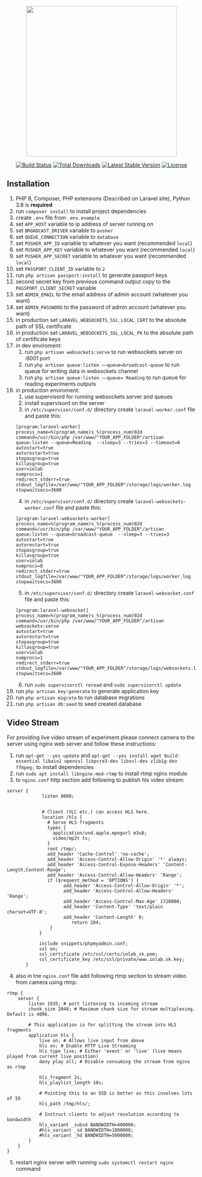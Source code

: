 <p align="center"><a href="https://laravel.com" target="_blank"><img src="https://raw.githubusercontent.com/laravel/art/master/logo-lockup/5%20SVG/2%20CMYK/1%20Full%20Color/laravel-logolockup-cmyk-red.svg" width="400"></a></p>

<p align="center">
<a href="https://travis-ci.org/laravel/framework"><img src="https://travis-ci.org/laravel/framework.svg" alt="Build Status"></a>
<a href="https://packagist.org/packages/laravel/framework"><img src="https://img.shields.io/packagist/dt/laravel/framework" alt="Total Downloads"></a>
<a href="https://packagist.org/packages/laravel/framework"><img src="https://img.shields.io/packagist/v/laravel/framework" alt="Latest Stable Version"></a>
<a href="https://packagist.org/packages/laravel/framework"><img src="https://img.shields.io/packagist/l/laravel/framework" alt="License"></a>
</p>

## Installation

1. PHP 8, Composer, PHP extensions (Described on Laravel site), Python 3.8 is **required**
2. run ```composer install``` to install project dependencies
3. create ```.env``` file from ```.env.example```
4. set ```APP_HOST``` variable to ip address of server running on
5. set ```BROADCAST_DRIVER``` variable to ```pusher```
6. set ```QUEUE_CONNECTION``` variable to ```database```
7. set ```PUSHER_APP_ID``` variable to whatever you want (recommended ```local```)
8. set ```PUSHER_APP_KEY``` variable to whatever you want (recommended ```local```)
9. set ```PUSHER_APP_SECRET``` variable to whatever you want (recommended ```local```)
10. set ```PASSPORT_CLIENT_ID``` variable to ```2```
11. run ```php artisan passport:install``` to generate passport keys
12. second secret key from previous command output copy to the ```PASSPORT_CLIENT_SECRET``` variable
13. set ```ADMIN_EMAIL``` to the email address of admin account (whatever you want)
14. set ```ADMIN_PASSWORD``` to the password of admin account (whatever you want)
15. in production set ```LARAVEL_WEBSOCKETS_SSL_LOCAL_CERT``` to the absolute path of SSL certificate
16. in production set ```LARAVEL_WEBSOCKETS_SSL_LOCAL_PK``` to the absolute path of certificate keys
17. in dev enviroment:
    1. run ```php artisan websockets:serve``` to run websockets server on :6001 port
    2. run ```php artisan queue:listen ––queue=broadcast-queue``` to run queue for writing data in websockets channel
    3. run ```php artisan queue:listen ––queue= Reading``` to run queue for reading experiments outputs
18. in production enviroment:
    1. use supervisord for running websockets server and queues
    2. install supervisord on the server
    3. in ```/etc/supervisor/conf.d/``` directory create ```laravel-worker.conf``` file and paste this:
    ```
    [program:laravel-worker]
    process_name=%(program_name)s_%(process_num)02d
    command=/usr/bin/php /var/www/"YOUR_APP_FOLDER"/artisan queue:listen --queue=Reading  --sleep=3 --tries=3 --timeout=0
    autostart=true
    autorestart=true
    stopasgroup=true
    killasgroup=true
    user=iolab
    numprocs=1
    redirect_stderr=true
    stdout_logfile=/var/www/"YOUR_APP_FOLDER"/storage/logs/worker.log
    stopwaitsecs=3600
    ```
    4. in ```/etc/supervisor/conf.d/``` directory create ```laravel-websockets-worker.conf``` file and paste this:
    ```
    [program:laravel-websockets-worker]
    process_name=%(program_name)s_%(process_num)02d
    command=/usr/bin/php /var/www/"YOUR_APP_FOLDER"/artisan queue:listen --queue=broadcast-queue  --sleep=3 --tries=3
    autostart=true
    autorestart=true
    stopasgroup=true
    killasgroup=true
    user=iolab
    numprocs=8
    redirect_stderr=true
    stdout_logfile=/var/www/"YOUR_APP_FOLDER"/storage/logs/worker.log
    stopwaitsecs=3600
    ```
    5. in ```/etc/supervisor/conf.d/``` directory create ```laravel-websocket.conf``` file and paste this:
    ```
    [program:laravel-websocket]
    process_name=%(program_name)s_%(process_num)02d
    command=/usr/bin/php /var/www/"YOUR_APP_FOLDER"/artisan websockets:serve
    autostart=true
    autorestart=true
    stopasgroup=true
    killasgroup=true
    user=iolab
    numprocs=1
    redirect_stderr=true
    stdout_logfile=/var/www/"YOUR_APP_FOLDER"/storage/logs/websockets.log
    stopwaitsecs=3600
    ```
    6. run ```sudo supervisorctl reread``` and ```sudo supervisorctl update```
19. run ```php artisan key:generate``` to generate application key
20. run ```php artisan migrate``` to run database migrations
21. run ```php artisan db:seed``` to seed created database

## Video Stream

For providing live video stream of experiment please connect camera to the server using nginx web server and follow these instructions:
1. run ```apt-get --yes update``` and ```apt-get --yes install wget build-essential libaio1 openssl libpcre3-dev libssl-dev zlib1g-dev ffmpeg;``` to install dependencies
2. run ```sudo apt install libnginx-mod-rtmp``` to install rtmp nginx module
3. to `nginx.conf` http section add following to publish hls video stream:
```
server {  
             listen 8080;

         
             # Client (VLC etc.) can access HLS here.
             location /hls {
               # Serve HLS fragments
               types {
                 application/vnd.apple.mpegurl m3u8;
                 video/mp2t ts;
               }
               root /tmp/;
               add_header 'Cache-Control' 'no-cache';
               add_header 'Access-Control-Allow-Origin' '*' always;
               add_header 'Access-Control-Expose-Headers' 'Content-Length,Content-Range';
               add_header 'Access-Control-Allow-Headers' 'Range';
               if ($request_method = 'OPTIONS') {
                     add_header 'Access-Control-Allow-Origin' '*';
                     add_header 'Access-Control-Allow-Headers' 'Range';
                     add_header 'Access-Control-Max-Age' 1728000;
                     add_header 'Content-Type' 'text/plain charset=UTF-8';
                     add_header 'Content-Length' 0;
                        return 204;
                }
            }

            include snippets/phpmyadmin.conf;
            ssl on;
            ssl_certificate /etc/ssl/certs/iolab_sk.pem;
            ssl_certificate_key /etc/ssl/private/www.iolab.sk.key;
       }  
```
4. also in tne ```nginx.conf``` file add following rtmp section to stream video from camera using rtmp:
```
rtmp {
    server {
        listen 1935; # port listening to incoming stream
        chunk_size 2048; # Maximum chunk size for stream multiplexing. Default is 4096.

        # This application is for splitting the stream into HLS fragments
        application hls {
            live on; # Allows live input from above
            hls on; # Enable HTTP Live Streaming
            hls_type live; # Either 'event' or 'live' (live means played from current live position)
            deny play all; # Disable consuming the stream from nginx as rtmp

            hls_fragment 2s;
            hls_playlist_length 10s;

            # Pointing this to an SSD is better as this involves lots of IO
            hls_path /tmp/hls/;
            
            # Instruct clients to adjust resolution according to bandwidth
            hls_variant _subsd BANDWIDTH=400000;
            #hls_variant _sd BANDWIDTH=1000000;
            #hls_variant _hd BANDWIDTH=5000000;
        }
    }
}
```
5. restart nginx server with running ```sudo systemctl restart nginx``` command
